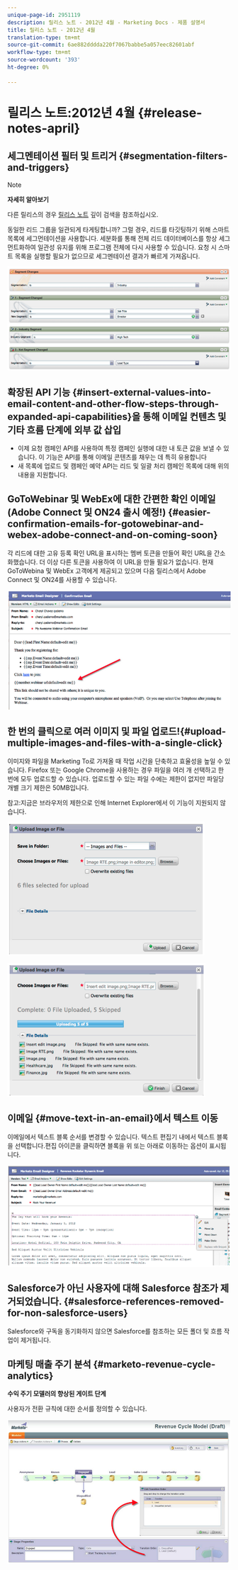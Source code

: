```yaml
---
unique-page-id: 2951119
description: 릴리스 노트 - 2012년 4월 - Marketing Docs - 제품 설명서
title: 릴리스 노트 - 2012년 4월
translation-type: tm+mt
source-git-commit: 6ae882dddda220f7067babbe5a057eec82601abf
workflow-type: tm+mt
source-wordcount: '393'
ht-degree: 0%

---
```



# 릴리스 노트:2012년 4월 {#release-notes-april}

## 세그멘테이션 필터 및 트리거 {#segmentation-filters-and-triggers}

>[!NOTE]
>
>**자세히 알아보기**
>
>다른 릴리스의 경우 [릴리스 노트](https://docs.marketo.com/display/docs/release+notes) 깊이 검색을 참조하십시오.

동일한 리드 그룹을 일관되게 타게팅합니까? 그럴 경우, 리드를 타깃팅하기 위해 스마트 목록에 세그먼테이션을 사용합니다. 세분화를 통해 전체 리드 데이터베이스를 항상 세그먼트화하여 일관성 유지를 위해 프로그램 전체에 다시 사용할 수 있습니다. 요청 시 스마트 목록을 실행할 필요가 없으므로 세그멘테이션 결과가 빠르게 가져옵니다.

![](assets/image2014-9-23-10-3a3-3a57.png)

## 확장된 API 기능 {#insert-external-values-into-email-content-and-other-flow-steps-through-expanded-api-capabilities}을 통해 이메일 컨텐츠 및 기타 흐름 단계에 외부 값 삽입

* 이제 요청 캠페인 API를 사용하여 특정 캠페인 실행에 대한 내 토큰 값을 보낼 수 있습니다. 이 기능은 API를 통해 이메일 콘텐츠를 채우는 데 특히 유용합니다
* 새 목록에 업로드 및 캠페인 예약 API는 리드 및 일괄 처리 캠페인 목록에 대해 위의 내용을 지원합니다.

## GoToWebinar 및 WebEx에 대한 간편한 확인 이메일(Adobe Connect 및 ON24 출시 예정!) {#easier-confirmation-emails-for-gotowebinar-and-webex-adobe-connect-and-on-coming-soon}

각 리드에 대한 고유 등록 확인 URL을 표시하는 멤버 토큰을 만들어 확인 URL을 간소화했습니다. 더 이상 다른 토큰을 사용하여 이 URL을 만들 필요가 없습니다. 현재 GoToWebina 및 WebEx 고객에게 제공되고 있으며 다음 릴리스에서 Adobe Connect 및 ON24를 사용할 수 있습니다.

![](assets/image2014-9-23-10-3a4-3a18.png)

## 한 번의 클릭으로 여러 이미지 및 파일 업로드!{#upload-multiple-images-and-files-with-a-single-click}

이미지와 파일을 Marketing To로 가져올 때 작업 시간을 단축하고 효율성을 높일 수 있습니다. Firefox 또는 Google Chrome을 사용하는 경우 파일을 여러 개 선택하고 한 번에 모두 업로드할 수 있습니다. 업로드할 수 있는 파일 수에는 제한이 없지만 파일당 개별 크기 제한은 50MB입니다.

참고:지금은 브라우저의 제한으로 인해 Internet Explorer에서 이 기능이 지원되지 않습니다.

![](assets/image2014-9-23-10-3a4-3a32.png)

![](assets/image2014-9-23-10-3a4-3a46.png)

## 이메일 {#move-text-in-an-email}에서 텍스트 이동

이메일에서 텍스트 블록 순서를 변경할 수 있습니다. 텍스트 편집기 내에서 텍스트 블록을 선택합니다.편집 아이콘을 클릭하면 블록을 위 또는 아래로 이동하는 옵션이 표시됩니다.

![](assets/image2014-9-23-10-3a5-3a1.png)

## Salesforce가 아닌 사용자에 대해 Salesforce 참조가 제거되었습니다. {#salesforce-references-removed-for-non-salesforce-users}

Salesforce와 구독을 동기화하지 않으면 Salesforce를 참조하는 모든 폴더 및 흐름 작업이 제거됩니다.

## 마케팅 매출 주기 분석 {#marketo-revenue-cycle-analytics}

**수익 주기 모델러의 향상된 게이트 단계**

사용자가 전환 규칙에 대한 순서를 정의할 수 있습니다.

![](assets/image2014-9-23-10-3a5-3a17.png)

